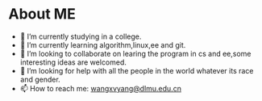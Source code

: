 # About ME


- 🔭 I’m currently studying in a college.
- 🌱 I’m currently learning algorithm,linux,ee and git.
- 👯 I’m looking to collaborate on learing the program in cs and ee,some interesting ideas are welcomed.
- 🤔 I’m looking for help with all the people in the world whatever its race and gender.
- 📫 How to reach me: wangxvyang@dlmu.edu.cn
  

